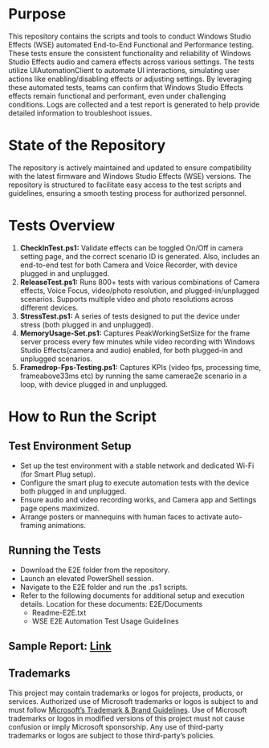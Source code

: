 Purpose
=======
This repository contains the scripts and tools to conduct Windows Studio Effects (WSE) automated End-to-End Functional and Performance testing. These tests ensure the consistent functionality and reliability of Windows Studio Effects audio and camera effects across various settings.
The tests utilize UIAutomationClient to automate UI interactions, simulating user actions like enabling/disabling effects or adjusting settings. By leveraging these automated tests, teams can confirm that Windows Studio Effects effects remain functional and performant, even under challenging conditions.
Logs are collected and a test report is generated to help provide detailed information to troubleshoot issues.


State of the Repository
=======================
The repository is actively maintained and updated to ensure compatibility with the latest firmware and Windows Studio Effects (WSE) versions. The repository is structured to facilitate easy access to the test scripts and guidelines, ensuring a smooth testing process for authorized personnel.

Tests Overview
==============

1.    **CheckInTest.ps1:** Validate effects can be toggled On/Off in camera setting page, and the correct scenario ID is generated. Also, includes an end-to-end test for both Camera and Voice Recorder, with device plugged in and unplugged.
2. **ReleaseTest.ps1:** Runs 800+ tests with various combinations of Camera effects, Voice Focus, video/photo resolution, and plugged-in/unplugged scenarios. Supports multiple video and photo resolutions across different devices.
3. **StressTest.ps1:** A series of tests designed to put the device under stress (both plugged in and unplugged).
4. **MemoryUsage-Set.ps1:** Captures PeakWorkingSetSize for the frame server process every few minutes while video recording with Windows Studio Effects(camera and audio) enabled, for both plugged-in and unplugged scenarios.
5. **Framedrop-Fps-Testing.ps1:** Captures KPIs (video fps, processing time, frameabove33ms etc) by running the same camerae2e scenario in a loop, with device plugged in and unplugged.  
 
How to Run the Script
=====================
Test Environment Setup
----------------------
* Set up the test environment with a stable network and dedicated Wi-Fi (for Smart Plug setup).
* Configure the smart plug to execute automation tests with the device both plugged in and unplugged.
* Ensure audio and video recording works, and Camera app and Settings page opens maximized.
* Arrange posters or mannequins with human faces to activate auto-framing animations.

Running the Tests
-----------------
* Download the E2E folder from the repository.
* Launch an elevated PowerShell session.
* Navigate to the E2E folder and run the .ps1 scripts.
* Refer to the following documents for additional setup and execution details. Location for these documents: E2E/Documents 
    - Readme-E2E.txt
    - WSE E2E Automation Test Usage Guidelines

Sample Report:  **[Link](https://microsoft-my.sharepoint.com/:x:/p/jdugar/ET2SO8WbD19IgubwEp91xXEBuSB6_6gEC5blyvZqzvahFA?e=FIAXIs)** 
---


Trademarks
-----
This project may contain trademarks or logos for projects, products, or services. Authorized use of Microsoft trademarks or logos is subject to and must follow [Microsoft’s Trademark & Brand Guidelines](https://www.microsoft.com/en-us/legal/intellectualproperty/trademarks?oneroute=true). Use of Microsoft trademarks or logos in modified versions of this project must not cause confusion or imply Microsoft sponsorship. Any use of third-party trademarks or logos are subject to those third-party’s policies.
